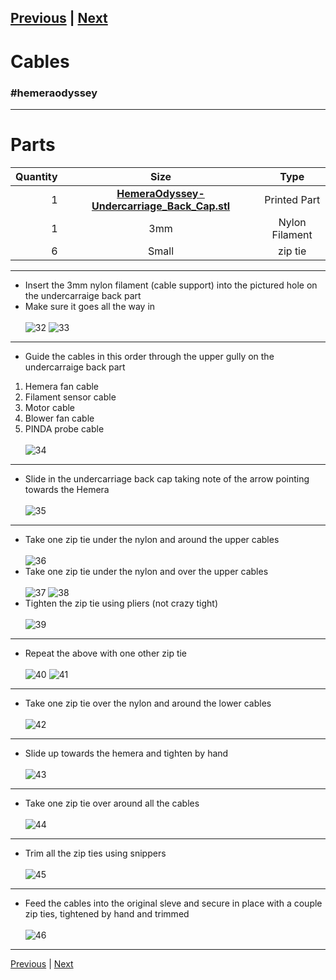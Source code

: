 [Previous](07_Extruder.md) | [Next](09_Printer_Assembly.md)  
---
# Cables
### #hemeraodyssey
---
# Parts  
|Quantity|Size|Type|
|---:|:---:|:---:|
|1|[**HemeraOdyssey-Undercarriage_Back_Cap.stl**](../HemeraOdyssey_STLs_BETA/HemeraOdyssey-Undercarriage_Back_Cap.stl)|Printed Part|
|1|3mm|Nylon Filament|
|6|Small|zip tie|
---
* Insert the 3mm nylon filament (cable support) into the pictured hole on the undercarraige back part
* Make sure it goes all the way in<br>  
![32](../img/Extruder_Assembly/32.jpg)
![33](../img/Extruder_Assembly/33.jpg)
---
* Guide the cables in this order through the upper gully on the undercarraige back part
1. Hemera fan cable
2. Filament sensor cable
3. Motor cable
4. Blower fan cable
5. PINDA probe cable<br>  
![34](../img/Extruder_Assembly/34.jpg)
---
* Slide in the undercarriage back cap taking note of the arrow pointing towards the Hemera<br>  
![35](../img/Extruder_Assembly/35.jpg)
---
* Take one zip tie under the nylon and around the upper cables<br>  
![36](../img/Extruder_Assembly/36.jpg) 
* Take one zip tie under the nylon and over the upper cables<br>  
![37](../img/Extruder_Assembly/37.jpg) 
![38](../img/Extruder_Assembly/38.jpg)
* Tighten the zip tie using pliers (not crazy tight)<br>  
![39](../img/Extruder_Assembly/39.jpg)
---
* Repeat the above with one other zip tie<br>  
![40](../img/Extruder_Assembly/40.jpg)
![41](../img/Extruder_Assembly/41.jpg)
---
* Take one zip tie over the nylon and around the lower cables<br>  
![42](../img/Extruder_Assembly/42.jpg)
---
* Slide up towards the hemera and tighten by hand<br>  
![43](../img/Extruder_Assembly/43.jpg)
---
* Take one zip tie over around all the cables<br>  
![44](../img/Extruder_Assembly/44.jpg)
---
* Trim all the zip ties using snippers<br>  
![45](../img/Extruder_Assembly/45.jpg)
---
* Feed the cables into the original sleve and secure in place with a couple zip ties, tightened by hand and trimmed<br>  
![46](../img/Extruder_Assembly/46.jpg)
---
[Previous](07_Extruder.md) | [Next](09_Printer_Assembly.md)   